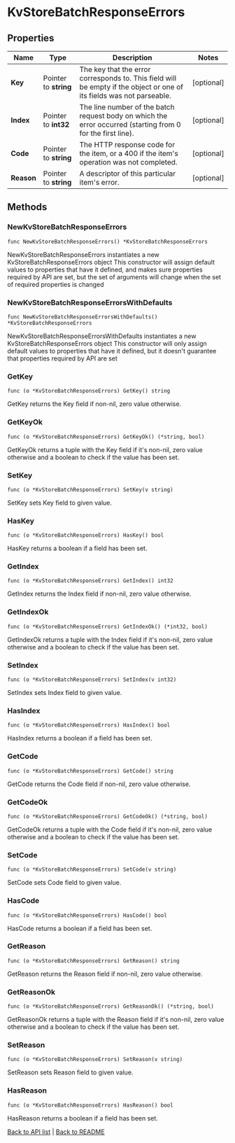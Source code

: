 # KvStoreBatchResponseErrors

## Properties

Name | Type | Description | Notes
------------ | ------------- | ------------- | -------------
**Key** | Pointer to **string** | The key that the error corresponds to. This field will be empty if the object or one of its fields was not parseable. | [optional] 
**Index** | Pointer to **int32** | The line number of the batch request body on which the error occurred (starting from 0 for the first line). | [optional] 
**Code** | Pointer to **string** | The HTTP response code for the item, or a 400 if the item&#39;s operation was not completed. | [optional] 
**Reason** | Pointer to **string** | A descriptor of this particular item&#39;s error. | [optional] 

## Methods

### NewKvStoreBatchResponseErrors

`func NewKvStoreBatchResponseErrors() *KvStoreBatchResponseErrors`

NewKvStoreBatchResponseErrors instantiates a new KvStoreBatchResponseErrors object
This constructor will assign default values to properties that have it defined,
and makes sure properties required by API are set, but the set of arguments
will change when the set of required properties is changed

### NewKvStoreBatchResponseErrorsWithDefaults

`func NewKvStoreBatchResponseErrorsWithDefaults() *KvStoreBatchResponseErrors`

NewKvStoreBatchResponseErrorsWithDefaults instantiates a new KvStoreBatchResponseErrors object
This constructor will only assign default values to properties that have it defined,
but it doesn't guarantee that properties required by API are set

### GetKey

`func (o *KvStoreBatchResponseErrors) GetKey() string`

GetKey returns the Key field if non-nil, zero value otherwise.

### GetKeyOk

`func (o *KvStoreBatchResponseErrors) GetKeyOk() (*string, bool)`

GetKeyOk returns a tuple with the Key field if it's non-nil, zero value otherwise
and a boolean to check if the value has been set.

### SetKey

`func (o *KvStoreBatchResponseErrors) SetKey(v string)`

SetKey sets Key field to given value.

### HasKey

`func (o *KvStoreBatchResponseErrors) HasKey() bool`

HasKey returns a boolean if a field has been set.

### GetIndex

`func (o *KvStoreBatchResponseErrors) GetIndex() int32`

GetIndex returns the Index field if non-nil, zero value otherwise.

### GetIndexOk

`func (o *KvStoreBatchResponseErrors) GetIndexOk() (*int32, bool)`

GetIndexOk returns a tuple with the Index field if it's non-nil, zero value otherwise
and a boolean to check if the value has been set.

### SetIndex

`func (o *KvStoreBatchResponseErrors) SetIndex(v int32)`

SetIndex sets Index field to given value.

### HasIndex

`func (o *KvStoreBatchResponseErrors) HasIndex() bool`

HasIndex returns a boolean if a field has been set.

### GetCode

`func (o *KvStoreBatchResponseErrors) GetCode() string`

GetCode returns the Code field if non-nil, zero value otherwise.

### GetCodeOk

`func (o *KvStoreBatchResponseErrors) GetCodeOk() (*string, bool)`

GetCodeOk returns a tuple with the Code field if it's non-nil, zero value otherwise
and a boolean to check if the value has been set.

### SetCode

`func (o *KvStoreBatchResponseErrors) SetCode(v string)`

SetCode sets Code field to given value.

### HasCode

`func (o *KvStoreBatchResponseErrors) HasCode() bool`

HasCode returns a boolean if a field has been set.

### GetReason

`func (o *KvStoreBatchResponseErrors) GetReason() string`

GetReason returns the Reason field if non-nil, zero value otherwise.

### GetReasonOk

`func (o *KvStoreBatchResponseErrors) GetReasonOk() (*string, bool)`

GetReasonOk returns a tuple with the Reason field if it's non-nil, zero value otherwise
and a boolean to check if the value has been set.

### SetReason

`func (o *KvStoreBatchResponseErrors) SetReason(v string)`

SetReason sets Reason field to given value.

### HasReason

`func (o *KvStoreBatchResponseErrors) HasReason() bool`

HasReason returns a boolean if a field has been set.


[Back to API list](../README.md#documentation-for-api-endpoints) | [Back to README](../README.md)


